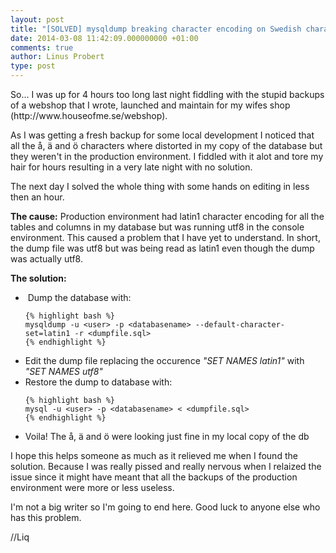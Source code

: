 ```yaml
---
layout: post
title: "[SOLVED] mysqldump breaking character encoding on Swedish characters..."
date: 2014-03-08 11:42:09.000000000 +01:00
comments: true
author: Linus Probert
type: post
---
```

<p>So... I was up for 4 hours too long last night fiddling with the stupid backups of a webshop that I wrote, launched and maintain for my wifes shop (http://www.houseofme.se/webshop).</p>
<p>As I was getting a fresh backup for some local development I noticed that all the å, ä and ö characters where distorted in my copy of the database but they weren't in the production environment. I fiddled with it alot and tore my hair for hours resulting in a very late night with no solution.</p>
<p>The next day I solved the whole thing with some hands on editing in less then an hour.</p>
<p><strong>The cause:</strong> Production environment had latin1 character encoding for all the tables and columns in my database but was running utf8 in the console environment. This caused a problem that I have yet to understand. In short, the dump file was utf8 but was being read as latin1 even though the dump was actually utf8.</p>
<p><strong>The solution:</strong></p>
<ul>
<li> Dump the database with:

	{% highlight bash %}
	mysqldump -u <user> -p <databasename> --default-character-set=latin1 -r <dumpfile.sql>
	{% endhighlight %}

</li>
<li>Edit the dump file replacing the occurence <em>"SET NAMES latin1"</em> with <em>"SET NAMES utf8"</em></li>
<li>Restore the dump to database with:

	{% highlight bash %}
	mysql -u <user> -p <databasename> < <dumpfile.sql>
	{% endhighlight %}

</li>
<li style="text-align:left;">Voila! The å, ä and ö were looking just fine in my local copy of the db</li>
</ul>
<p>I hope this helps someone as much as it relieved me when I found the solution. Because I was really pissed and really nervous when I relaized the issue since it might have meant that all the backups of the production environment were more or less useless.</p>
<p>I'm not a big writer so I'm going to end here. Good luck to anyone else who has this problem.</p>
<p>//Liq</p>
